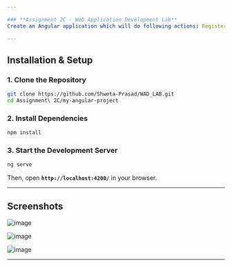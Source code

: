 ```yaml
--- 

### **Assignment 2C - Web Application Development Lab**  
Create an Angular application which will do following actions: Register User, Login User, Show User Data on Profile Component**.  

---
```


##  **Installation & Setup**   

### **1️. Clone the Repository**
```bash
git clone https://github.com/Shweta-Prasad/WAD_LAB.git
cd Assignment\ 2C/my-angular-project
```

### **2️. Install Dependencies**
```bash
npm install
```

### **3️. Start the Development Server**
```bash
ng serve
```
Then, open **`http://localhost:4200/`** in your browser.

---

##  **Screenshots**  
![image](https://github.com/user-attachments/assets/866377ce-6b0e-4eec-a393-f85c85705de7)

![image](https://github.com/user-attachments/assets/66dd1944-9045-4eee-b32a-3461391c2318)

![image](https://github.com/user-attachments/assets/fec5f52a-a050-4a40-b4a6-b00e276bca92)

---
